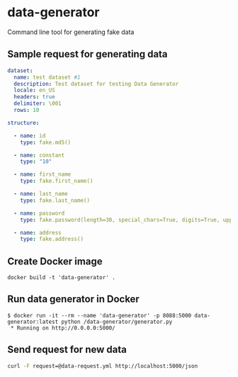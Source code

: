 # data-generator

Command line tool for generating fake data


## Sample request for generating data

```yaml
dataset: 
  name: test dataset #1
  description: Test dataset for testing Data Generator
  locale: en_US
  headers: true
  delimiter: \001
  rows: 10

structure:

  - name: id
    type: fake.md5()

  - name: constant
    type: "10"

  - name: first_name
    type: fake.first_name()

  - name: last_name
    type: fake.last_name()

  - name: password
    type: fake.password(length=30, special_chars=True, digits=True, upper_case=True, lower_case=True)

  - name: address
    type: fake.address()
```

## Create Docker image

```
docker build -t 'data-generator' . 
```

## Run data generator in Docker

```
$ docker run -it --rm --name 'data-generator' -p 8088:5000 data-generator:latest python /data-generator/generator.py
 * Running on http://0.0.0.0:5000/
```

## Send request for new data

```sh
curl -F request=@data-request.yml http://localhost:5000/json
```
